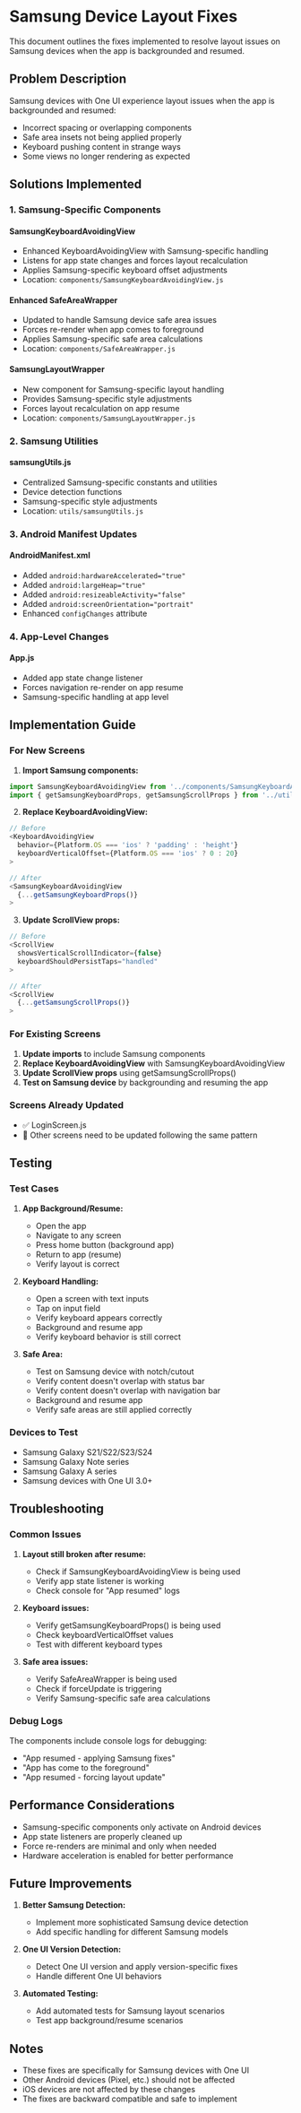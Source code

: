 # Samsung Device Layout Fixes

This document outlines the fixes implemented to resolve layout issues on Samsung devices when the app is backgrounded and resumed.

## Problem Description

Samsung devices with One UI experience layout issues when the app is backgrounded and resumed:
- Incorrect spacing or overlapping components
- Safe area insets not being applied properly
- Keyboard pushing content in strange ways
- Some views no longer rendering as expected

## Solutions Implemented

### 1. Samsung-Specific Components

#### SamsungKeyboardAvoidingView
- Enhanced KeyboardAvoidingView with Samsung-specific handling
- Listens for app state changes and forces layout recalculation
- Applies Samsung-specific keyboard offset adjustments
- Location: `components/SamsungKeyboardAvoidingView.js`

#### Enhanced SafeAreaWrapper
- Updated to handle Samsung device safe area issues
- Forces re-render when app comes to foreground
- Applies Samsung-specific safe area calculations
- Location: `components/SafeAreaWrapper.js`

#### SamsungLayoutWrapper
- New component for Samsung-specific layout handling
- Provides Samsung-specific style adjustments
- Forces layout recalculation on app resume
- Location: `components/SamsungLayoutWrapper.js`

### 2. Samsung Utilities

#### samsungUtils.js
- Centralized Samsung-specific constants and utilities
- Device detection functions
- Samsung-specific style adjustments
- Location: `utils/samsungUtils.js`

### 3. Android Manifest Updates

#### AndroidManifest.xml
- Added `android:hardwareAccelerated="true"`
- Added `android:largeHeap="true"`
- Added `android:resizeableActivity="false"`
- Added `android:screenOrientation="portrait"`
- Enhanced `configChanges` attribute

### 4. App-Level Changes

#### App.js
- Added app state change listener
- Forces navigation re-render on app resume
- Samsung-specific handling at app level

## Implementation Guide

### For New Screens

1. **Import Samsung components:**
```javascript
import SamsungKeyboardAvoidingView from '../components/SamsungKeyboardAvoidingView';
import { getSamsungKeyboardProps, getSamsungScrollProps } from '../utils/samsungUtils';
```

2. **Replace KeyboardAvoidingView:**
```javascript
// Before
<KeyboardAvoidingView 
  behavior={Platform.OS === 'ios' ? 'padding' : 'height'}
  keyboardVerticalOffset={Platform.OS === 'ios' ? 0 : 20}
>

// After
<SamsungKeyboardAvoidingView 
  {...getSamsungKeyboardProps()}
>
```

3. **Update ScrollView props:**
```javascript
// Before
<ScrollView 
  showsVerticalScrollIndicator={false}
  keyboardShouldPersistTaps="handled"
>

// After
<ScrollView 
  {...getSamsungScrollProps()}
>
```

### For Existing Screens

1. **Update imports** to include Samsung components
2. **Replace KeyboardAvoidingView** with SamsungKeyboardAvoidingView
3. **Update ScrollView props** using getSamsungScrollProps()
4. **Test on Samsung device** by backgrounding and resuming the app

### Screens Already Updated

- ✅ LoginScreen.js
- 🔄 Other screens need to be updated following the same pattern

## Testing

### Test Cases

1. **App Background/Resume:**
   - Open the app
   - Navigate to any screen
   - Press home button (background app)
   - Return to app (resume)
   - Verify layout is correct

2. **Keyboard Handling:**
   - Open a screen with text inputs
   - Tap on input field
   - Verify keyboard appears correctly
   - Background and resume app
   - Verify keyboard behavior is still correct

3. **Safe Area:**
   - Test on Samsung device with notch/cutout
   - Verify content doesn't overlap with status bar
   - Verify content doesn't overlap with navigation bar
   - Background and resume app
   - Verify safe areas are still applied correctly

### Devices to Test

- Samsung Galaxy S21/S22/S23/S24
- Samsung Galaxy Note series
- Samsung Galaxy A series
- Samsung devices with One UI 3.0+

## Troubleshooting

### Common Issues

1. **Layout still broken after resume:**
   - Check if SamsungKeyboardAvoidingView is being used
   - Verify app state listener is working
   - Check console for "App resumed" logs

2. **Keyboard issues:**
   - Verify getSamsungKeyboardProps() is being used
   - Check keyboardVerticalOffset values
   - Test with different keyboard types

3. **Safe area issues:**
   - Verify SafeAreaWrapper is being used
   - Check if forceUpdate is triggering
   - Verify Samsung-specific safe area calculations

### Debug Logs

The components include console logs for debugging:
- "App resumed - applying Samsung fixes"
- "App has come to the foreground"
- "App resumed - forcing layout update"

## Performance Considerations

- Samsung-specific components only activate on Android devices
- App state listeners are properly cleaned up
- Force re-renders are minimal and only when needed
- Hardware acceleration is enabled for better performance

## Future Improvements

1. **Better Samsung Detection:**
   - Implement more sophisticated Samsung device detection
   - Add specific handling for different Samsung models

2. **One UI Version Detection:**
   - Detect One UI version and apply version-specific fixes
   - Handle different One UI behaviors

3. **Automated Testing:**
   - Add automated tests for Samsung layout scenarios
   - Test app background/resume scenarios

## Notes

- These fixes are specifically for Samsung devices with One UI
- Other Android devices (Pixel, etc.) should not be affected
- iOS devices are not affected by these changes
- The fixes are backward compatible and safe to implement 
